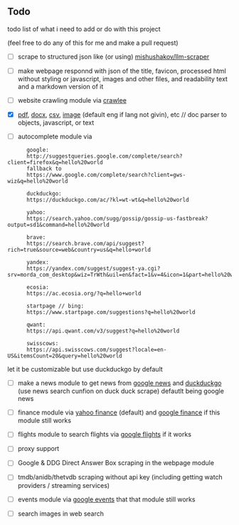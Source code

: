 ## Todo

todo list of what i need to add or do with this project

(feel free to do any of this for me and make a pull request)

- [ ] scrape to structured json like (or using) [mishushakov/llm-scraper](https://github.com/mishushakov/llm-scraper)

- [ ] make webpage responnd with json of the title, favicon, processed html without styling or javascript, images and other files, and readability text and a markdown version of it

- [ ] website crawling module via [crawlee](https://www.npmjs.com/package/crawlee)

- [x] [pdf](https://www.npmjs.com/package/pdf-parse), [docx](https://www.npmjs.com/package/docx4js), [csv](https://www.npmjs.com/package/csv), [image](https://www.npmjs.com/package/tesseract) (default eng if lang not givin), etc // doc parser to objects, javascript, or text

- [ ] autocomplete module via
```
      google:
      http://suggestqueries.google.com/complete/search?client=firefox&q=hello%20world
      fallback to
      https://www.google.com/complete/search?client=gws-wiz&q=hello%20world

      duckduckgo:
      https://duckduckgo.com/ac/?kl=wt-wt&q=hello%20world

      yahoo:
      https://search.yahoo.com/sugg/gossip/gossip-us-fastbreak?output=sd1&command=hello%20world

      brave:
      https://search.brave.com/api/suggest?rich=true&source=web&country=us&q=hello+world

      yandex:
      https://yandex.com/suggest/suggest-ya.cgi?srv=morda_com_desktop&wiz=TrWth&uil=en&fact=1&v=4&icon=1&part=hello%20world

      ecosia:
      https://ac.ecosia.org/?q=hello+world

      startpage // bing:
      https://www.startpage.com/suggestions?q=hello%20world

      qwant:
      https://api.qwant.com/v3/suggest?q=hello%20world

      swisscows:
      https://api.swisscows.com/suggest?locale=en-US&itemsCount=20&query=hello%20world
```
let it be customizable but use duckduckgo by default

- [ ] make a news module to get news from [google news](https://www.npmjs.com/package/google-news-scraper) and [duckduckgo](https://www.npmjs.com/package/duck-duck-scrape) (use news search cunfion on duck duck scrape) defautlt being google news

- [ ] finance module via [yahoo finance](https://www.npmjs.com/package/yahoo-finance2) (default) and [google finance](https://www.npmjs.com/package/google-finance) if this module still works

- [ ] flights module to search flights via [google flights](https://www.npmjs.com/package/google-flights) if it works

- [ ] proxy support

- [ ] Google & DDG Direct Answer Box scraping in the webpage module

- [ ] tmdb/anidb/thetvdb scraping without api key (including getting watch providers / streaming services)

- [ ] events module via [google events](https://www.npmjs.com/package/google-events-scraper) that that module still works

- [ ] search images in web search